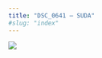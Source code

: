 ```yaml
---
title: "DSC_0641 – SUDA"
#slug: "index"
---
```


[![](/wp-content/2015/05/DSC_0641-201x300.jpg)](/wp-content/2015/05/DSC_0641.jpg)